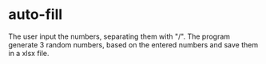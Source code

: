 # auto-fill

The user input the numbers, separating them with "/". The program generate 3 random numbers, based on the entered numbers and save them in a xlsx file. 
